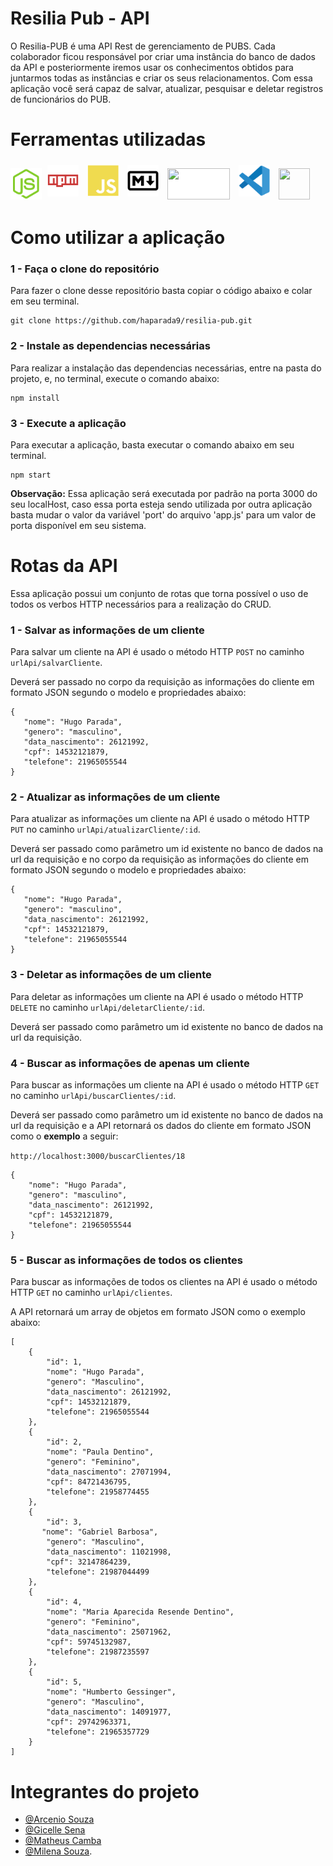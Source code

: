 # Resilia Pub - API

O Resilia-PUB é uma API Rest de gerenciamento de PUBS. Cada colaborador ficou responsável por criar uma instância do banco de dados da API e posteriormente iremos usar os conhecimentos obtidos para juntarmos todas as instâncias e criar os seus relacionamentos. Com essa aplicação você será capaz de salvar, atualizar, pesquisar e deletar registros de funcionários do PUB.

# Ferramentas utilizadas

<div>
   <img width='50px' height='50px' src='https://raw.githubusercontent.com/devicons/devicon/2ae2a900d2f041da66e950e4d48052658d850630/icons/nodejs/nodejs-original.svg'>
   <img width='50px' height='50px' style="margin: 5px" src='https://raw.githubusercontent.com/devicons/devicon/2ae2a900d2f041da66e950e4d48052658d850630/icons/npm/npm-original-wordmark.svg'>
   <img width='50px' height='50px' style="margin: 5px" src='https://raw.githubusercontent.com/devicons/devicon/master/icons/javascript/javascript-plain.svg'>
   <img width='50px' height='50px' style="background-color: #FFF; margin: 5px" src='https://raw.githubusercontent.com/devicons/devicon/2ae2a900d2f041da66e950e4d48052658d850630/icons/markdown/markdown-original.svg'>
   <img width='100px' height='50px' style="background-color: #FFF; margin: 5px" src='https://upload.wikimedia.org/wikipedia/commons/thumb/3/38/SQLite370.svg/382px-SQLite370.svg.png'>
   <img width='50px' height='50px' style="margin: 5px" src='https://raw.githubusercontent.com/devicons/devicon/2ae2a900d2f041da66e950e4d48052658d850630/icons/vscode/vscode-original.svg'>
   <img width='50px' height='50px' style="margin: 5px" src='https://cdn.freelogovectors.net/wp-content/uploads/2020/12/postman-logo.png'>
</div>


# Como utilizar a aplicação

### **1 - Faça o clone do repositório**

Para fazer o clone desse repositório basta copiar o código abaixo e colar em seu terminal.
```
git clone https://github.com/haparada9/resilia-pub.git
```

### **2 - Instale as dependencias necessárias**

Para realizar a instalação das dependencias necessárias, entre na pasta do projeto, e, no terminal, execute o comando abaixo:
```
npm install
```

### **3 - Execute a aplicação**

Para executar a aplicação, basta executar o comando abaixo em seu terminal.
```
npm start
```
**Observação:** Essa aplicação será executada por padrão na porta 3000 do seu localHost, caso essa porta esteja sendo utilizada por outra aplicação basta mudar o valor da variável 'port' do arquivo 'app.js' para um valor de porta disponível em seu sistema.

# Rotas da API

Essa aplicação possui um conjunto de rotas que torna possível o uso de todos os verbos HTTP necessários para a realização do CRUD.

### **1 - Salvar as informações de um cliente**

Para salvar um cliente na API é usado o método HTTP `POST` no caminho `urlApi/salvarCliente`.

Deverá ser passado no corpo da requisição as informações do cliente em formato JSON segundo o modelo e propriedades abaixo:
```
{
   "nome": "Hugo Parada",
   "genero": "masculino",
   "data_nascimento": 26121992,
   "cpf": 14532121879,
   "telefone": 21965055544
}
``` 
### **2 - Atualizar as informações de um cliente**

Para atualizar as informações um cliente na API é usado o método HTTP `PUT` no caminho `urlApi/atualizarCliente/:id`.

Deverá ser passado como parâmetro um id existente no banco de dados na url da requisição e no corpo da requisição as informações do cliente em formato JSON segundo o modelo e propriedades abaixo:
```
{
   "nome": "Hugo Parada",
   "genero": "masculino",
   "data_nascimento": 26121992,
   "cpf": 14532121879,
   "telefone": 21965055544
}
``` 

### **3 - Deletar as informações de um cliente**

Para deletar as informações um cliente na API é usado o método HTTP `DELETE` no caminho `urlApi/deletarCliente/:id`.

Deverá ser passado como parâmetro um id existente no banco de dados na url da requisição.

### **4 - Buscar as informações de apenas um cliente**

Para buscar as informações um cliente na API é usado o método HTTP `GET` no caminho `urlApi/buscarClientes/:id`.

Deverá ser passado como parâmetro um id existente no banco de dados na url da requisição e a API retornará os dados do cliente em formato JSON como o **exemplo** a seguir:

`http://localhost:3000/buscarClientes/18`
```
{
    "nome": "Hugo Parada",
    "genero": "masculino",
    "data_nascimento": 26121992,
    "cpf": 14532121879,
    "telefone": 21965055544
}
```

### **5 - Buscar as informações de todos os clientes**

Para buscar as informações de todos os clientes na API é usado o método HTTP `GET` no caminho `urlApi/clientes`.

A API retornará um array de objetos em formato JSON como o exemplo abaixo:
```
[
    {
        "id": 1,
        "nome": "Hugo Parada",
        "genero": "Masculino",
        "data_nascimento": 26121992,
        "cpf": 14532121879,
        "telefone": 21965055544
    },
    {
        "id": 2,
        "nome": "Paula Dentino",
        "genero": "Feminino",
        "data_nascimento": 27071994,
        "cpf": 84721436795,
        "telefone": 21958774455
    },
    {
        "id": 3,
       "nome": "Gabriel Barbosa",
        "genero": "Masculino",
        "data_nascimento": 11021998,
        "cpf": 32147864239,
        "telefone": 21987044499
    },
    {
        "id": 4,
        "nome": "Maria Aparecida Resende Dentino",
        "genero": "Feminino",
        "data_nascimento": 25071962,
        "cpf": 59745132987,
        "telefone": 21987235597
    },
    {
        "id": 5,
        "nome": "Humberto Gessinger",
        "genero": "Masculino",
        "data_nascimento": 14091977,
        "cpf": 29742963371,
        "telefone": 21965357729 
    }
]
```
# Integrantes do projeto

- [@Arcenio Souza](https://github.com/ArcenioSouza)
- [@Gicelle Sena](https://github.com/Gicelle-sena)
- [@Matheus Camba](https://github.com/MatheusCamba)
- [@Milena Souza](https://github.com/Milena2712).